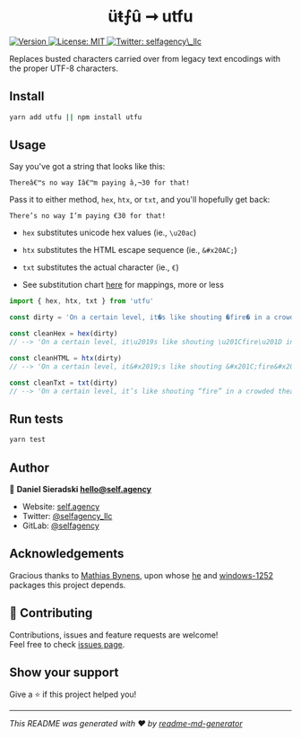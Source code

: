 <h1 align="center">üŧ⨍û ➞ utfu</h1>
<p>
  <a href="#">
    <img alt="Version" src="https://img.shields.io/badge/version-0.2.6-blue.svg?cacheSeconds=2592000" />
  </a>
  <a href="#" target="_blank">
    <img alt="License: MIT" src="https://img.shields.io/badge/License-MIT-yellow.svg" />
  </a>
  <a href="https://twitter.com/selfagency_llc" target="_blank">
    <img alt="Twitter: selfagency\_llc" src="https://img.shields.io/twitter/follow/selfagency_llc.svg?style=social" />
  </a>
</p>

Replaces busted characters carried over from legacy text encodings with the proper UTF-8 characters.

## Install

```sh
yarn add utfu || npm install utfu
```

## Usage

Say you've got a string that looks like this:

`Thereâ€™s no way Iâ€™m paying â‚¬30 for that!`

Pass it to either method, `hex`, `htx`, or `txt`, and you'll hopefully get back:

`There’s no way I’m paying €30 for that!`

- `hex` substitutes unicode hex values (ie., `\u20ac`)
- `htx` substitutes the HTML escape sequence (ie., `&#x20AC;`)
- `txt` substitutes the actual character (ie., `€`)

- See substitution chart [here](https://www.i18nqa.com/debug/utf8-debug.html) for mappings, more or less

```javascript
import { hex, htx, txt } from 'utfu'

const dirty = 'On a certain level, it�s like shouting �fire� in a crowded theater.'

const cleanHex = hex(dirty)
// --> 'On a certain level, it\u2019s like shouting \u201Cfire\u201D in a crowded theater.'

const cleanHTML = htx(dirty)
// --> 'On a certain level, it&#x2019;s like shouting &#x201C;fire&#x201D; in a crowded theater.'

const cleanTxt = txt(dirty)
// --> 'On a certain level, it’s like shouting “fire” in a crowded theater.'
```

## Run tests

```sh
yarn test
```

## Author

👤 **Daniel Sieradski <hello@self.agency>**

- Website: [self.agency](https://self.agency)
- Twitter: [@selfagency_llc](https://twitter.com/selfagency_llc)
- GitLab: [@selfagency](https://gitlab.com/selfagency)

## Acknowledgements

Gracious thanks to [Mathias Bynens](https://mathiasbynens.be/), upon whose [he](https://github.com/mathiasbynens/he) and [windows-1252](https://github.com/mathiasbynens/windows-1252) packages this project depends.

## 🤝 Contributing

Contributions, issues and feature requests are welcome!<br />Feel free to check [issues page](https://gitlab.com/selfagency/utfu/issues).

## Show your support

Give a ⭐️ if this project helped you!

---

_This README was generated with ❤️ by [readme-md-generator](https://github.com/kefranabg/readme-md-generator)_
